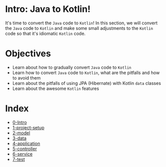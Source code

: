 # Intro: Java to Kotlin!

It's time to convert the `Java` code to `Kotlin`! In this section, we will convert the `Java` code to `Kotlin` and make
some small adjustments to the `Kotlin` code so that it's idiomatic `Kotlin` code.

# Objectives
- Learn about how to gradually convert `Java` code to `Kotlin`
- Learn how to convert `Java` code to `Kotlin`, what are the pitfalls and how to avoid them
- Learn about the pitfalls of using JPA (Hibernate) with Kotlin `data` classes
- Learn about the awesome `Kotlin` features

# Index

- [0-Intro](Recipe.md)
- [1-project-setup](../1-project-setup/Recipe.md)
- [2-model](../2-model/Recipe.md)
- [3-data](../3-data/Recipe.md)
- [4-application](../4-application/Recipe.md)
- [5-controller](../5-controller/Recipe.md)
- [6-service](../6-service/Recipe.md)
- [7-test](../7-test/Recipe.md)

